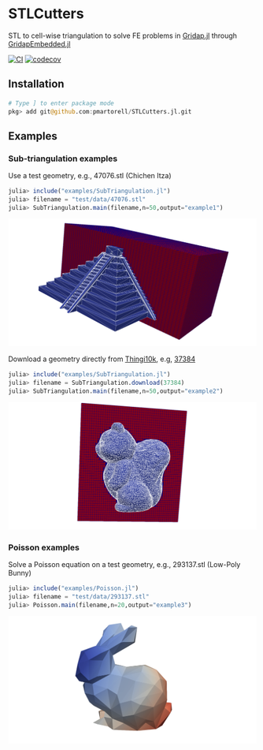 # STLCutters

STL to cell-wise triangulation to solve FE problems in [Gridap.jl](https://github.com/gridap/Gridap.jl) through [GridapEmbedded.jl](https://github.com/gridap/GridapEmbedded.jl)

[![CI](https://github.com/gridap/STLCutters.jl/workflows/CI/badge.svg)](https://github.com/gridap/STLCutters.jl/actions?query=workflow%3ACI)
[![codecov](https://codecov.io/gh/gridap/STLCutters.jl/branch/main/graph/badge.svg)](https://codecov.io/gh/gridap/STLCutters.jl)


## Installation

```julia
# Type ] to enter package mode
pkg> add git@github.com:pmartorell/STLCutters.jl.git
```

## Examples

### Sub-triangulation examples

Use a test geometry, e.g., 47076.stl (Chichen Itza)
```julia
julia> include("examples/SubTriangulation.jl")
julia> filename = "test/data/47076.stl"
julia> SubTriangulation.main(filename,n=50,output="example1")
```
![Example 1](examples/example1.png)

Download a geometry directly from [Thingi10k](https://ten-thousand-models.appspot.com/), e.g, [37384](https://ten-thousand-models.appspot.com/detail.html?file_id=37384)
```julia
julia> include("examples/SubTriangulation.jl")
julia> filename = SubTriangulation.download(37384)
julia> SubTriangulation.main(filename,n=50,output="example2")
```
![Example 2](examples/example2.png)

### Poisson examples

Solve a Poisson equation on a test geometry, e.g., 293137.stl (Low-Poly Bunny)
 ```julia
julia> include("examples/Poisson.jl")
julia> filename = "test/data/293137.stl"
julia> Poisson.main(filename,n=20,output="example3")
```

![Example 3](examples/example3.png)
